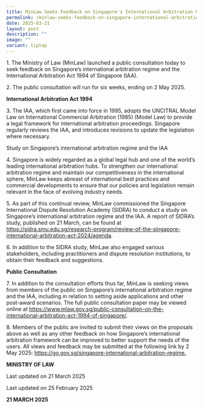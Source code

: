 ```yaml
---
title: MinLaw Seeks Feedback on Singapore's International Arbitration Regime and the International Arbitration Act 1994
permalink: /minlaw-seeks-feedback-on-singapore-international-arbitration-regime-IAA/
date: 2025-03-21
layout: post
description: ""
image: ""
variant: tiptap
---
```

<p>1. The Ministry of Law (MinLaw) launched a public consultation today to
seek feedback on Singapore’s international arbitration regime and the International
Arbitration Act 1994 of Singapore (IAA).</p>
<p></p>
<p>2. The public consultation will run for six weeks, ending on 2 May 2025.</p>
<p></p>
<p><strong>International Arbitration Act 1994</strong>
</p>
<p></p>
<p>3. The IAA, which first came into force in 1995, adopts the UNCITRAL Model
Law on International Commercial Arbitration (1985) (Model Law) to provide
a legal framework for international arbitration proceedings. Singapore
regularly reviews the IAA, and introduces revisions to update the legislation
where necessary.</p>
<p></p>
<p>Study on Singapore’s international arbitration regime and the IAA</p>
<p></p>
<p>4. Singapore is widely regarded as a global legal hub and one of the world’s
leading international arbitration hubs. To strengthen our international
arbitration regime and maintain our competitiveness in the international
sphere, MinLaw keeps abreast of international best practices and commercial
developments to ensure that our policies and legislation remain relevant
in the face of evolving industry needs.</p>
<p></p>
<p>5. As part of this continual review, MinLaw commissioned the Singapore
International Dispute Resolution Academy (SIDRA) to conduct a study on
Singapore’s international arbitration regime and the IAA. A report of SIDRA’s
study, published on 21 March, can be found at <a href="https://sidra.smu.edu.sg/research-program/review-of-the-singapore-international-arbitration-act-2024/agenda" rel="noopener nofollow" target="_blank">https://sidra.smu.edu.sg/research-program/review-of-the-singapore-international-arbitration-act-2024/agenda</a>.</p>
<p></p>
<p>6. In addition to the SIDRA study, MinLaw also engaged various stakeholders,
including practitioners and dispute resolution institutions, to obtain
their feedback and suggestions.</p>
<p></p>
<p><strong>Public Consultation</strong>
</p>
<p></p>
<p>7. In addition to the consultation efforts thus far, MinLaw is seeking
views from members of the public on Singapore’s international arbitration
regime and the IAA, including in relation to setting aside applications
and other post-award scenarios. The full public consultation paper may
be viewed online at <a href="https://www.mlaw.gov.sg/public-consultation-on-the-international-arbitration-act-1994-of-singapore/" rel="noopener nofollow" target="_blank">https://www.mlaw.gov.sg/public-consultation-on-the-international-arbitration-act-1994-of-singapore/</a>.</p>
<p></p>
<p>8. Members of the public are invited to submit their views on the proposals
above as well as any other feedback on how Singapore’s international arbitration
framework can be improved to better support the needs of the users. All
views and feedback may be submitted at the following link by 2 May 2025:
<a href="https://go.gov.sg/singapore-international-arbitration-regime" rel="noopener nofollow" target="_blank">https://go.gov.sg/singapore-international-arbitration-regime.</a>
</p>
<p></p>
<p><strong>MINISTRY OF LAW</strong>
</p>
<p class="right-side-updated">Last updated on 21 March 2025</p>
<p class="right-side-updated">Last updated on 25 February 2025</p><p><strong>21 MARCH 2025</strong>
</p>

